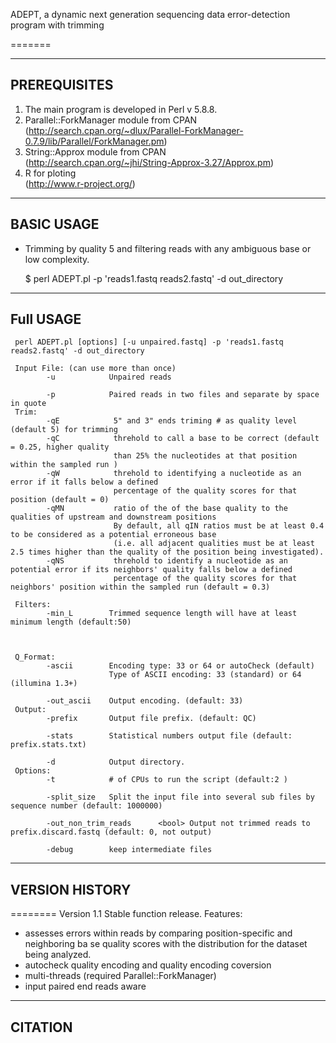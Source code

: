 ADEPT, a dynamic next generation sequencing data error-detection program with trimming 

=======

-------------
PREREQUISITES
-------------

1. The main program is developed in Perl v 5.8.8.
2. Parallel::ForkManager module from CPAN   
   (http://search.cpan.org/~dlux/Parallel-ForkManager-0.7.9/lib/Parallel/ForkManager.pm)
3. String::Approx module from CPAN   
   (http://search.cpan.org/~jhi/String-Approx-3.27/Approx.pm)
4. R for ploting                 
   (http://www.r-project.org/)                             

-----------
BASIC USAGE
-----------

* Trimming by quality 5 and filtering reads with any ambiguous base or low complexity.

  $   perl ADEPT.pl  -p 'reads1.fastq reads2.fastq' -d out_directory


-----------
Full USAGE
-----------

     perl ADEPT.pl [options] [-u unpaired.fastq] -p 'reads1.fastq reads2.fastq' -d out_directory
     
     Input File: (can use more than once)
            -u            Unpaired reads
            
            -p            Paired reads in two files and separate by space in quote
     Trim:
            -qE            5" and 3" ends triming # as quality level (default 5) for trimming
            -qC            threhold to call a base to be correct (default = 0.25, higher quality
                           than 25% the nucleotides at that position within the sampled run )
            -qW            threhold to identifying a nucleotide as an error if it falls below a defined 
                           percentage of the quality scores for that position (default = 0)
            -qMN           ratio of the of the base quality to the qualities of upstream and downstream positions
                           By default, all qIN ratios must be at least 0.4 to be considered as a potential erroneous base 
                           (i.e. all adjacent qualities must be at least 2.5 times higher than the quality of the position being investigated).
            -qNS           threhold to identify a nucleotide as an potential error if its neighbors' quality falls below a defined 
                           percentage of the quality scores for that neighbors' position within the sampled run (default = 0.3)

     Filters:
            -min_L        Trimmed sequence length will have at least minimum length (default:50)
            

            					
     Q_Format:
            -ascii        Encoding type: 33 or 64 or autoCheck (default)
                          Type of ASCII encoding: 33 (standard) or 64 (illumina 1.3+)

            -out_ascii    Output encoding. (default: 33)
     Output:
            -prefix       Output file prefix. (default: QC)

            -stats        Statistical numbers output file (default: prefix.stats.txt)

            -d            Output directory.
     Options:
            -t            # of CPUs to run the script (default:2 )

            -split_size   Split the input file into several sub files by sequence number (default: 1000000) 

            -out_non_trim_reads      <bool> Output not trimmed reads to prefix.discard.fastq (default: 0, not output)

            -debug        keep intermediate files


---------------
VERSION HISTORY
---------------

======== Version 1.1
Stable function release.
Features:
- assesses errors within reads by comparing position-specific and neighboring ba  se quality scores with the distribution for the dataset being analyzed. 
- autocheck quality encoding and quality encoding coversion
- multi-threads  (required Parallel::ForkManager)
- input paired end reads aware

-------------
CITATION
-------------
